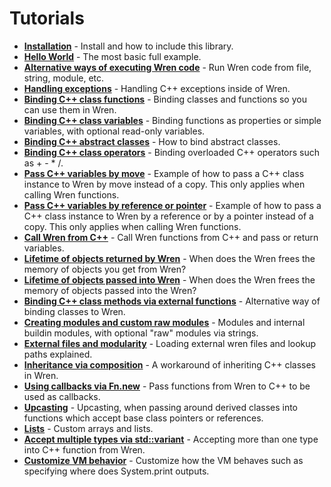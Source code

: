 # Tutorials

* [**Installation**](tutorial_installation.md) - Install and how to include this library.
* [**Hello World**](tutorial_hello_world.md) - The most basic full example.
* [**Alternative ways of executing Wren code**](tutorial_executing_code.md) - Run Wren code from file, string, module, etc.
* [**Handling exceptions**](tutorial_exceptions.md) - Handling C++ exceptions inside of Wren.
* [**Binding C++ class functions**](tutorial_binding.md) - Binding classes and functions so you can use them in Wren.
* [**Binding C++ class variables**](tutorial_variables.md) - Binding functions as properties or simple variables, with optional read-only variables.
* [**Binding C++ abstract classes**](tutorial_abstract.md) - How to bind abstract classes.
* [**Binding C++ class operators**](tutorial_operators.md) - Binding overloaded C++ operators such as + - * /.
* [**Pass C++ variables by move**](tutorial_pass_by_move.md) - Example of how to pass a C++ class instance to Wren by move instead of a copy. This only applies when calling Wren functions.
* [**Pass C++ variables by reference or pointer**](tutorial_pass_by_ref.md) - Example of how to pass a C++ class instance to Wren by a reference or by a pointer instead of a copy. This only applies when calling Wren functions.
* [**Call Wren from C++**](tutorial_call_wren.md) - Call Wren functions from C++ and pass or return variables.
* [**Lifetime of objects returned by Wren**](tutorial_lifetime.md) - When does the Wren frees the memory of objects you get from Wren?
* [**Lifetime of objects passed into Wren**](tutorial_lifetime_cpp.md) - When does the Wren frees the memory of objects passed into the Wren?
* [**Binding C++ class methods via external functions**](tutorial_ext_functions.md) - Alternative way of binding classes to Wren.
* [**Creating modules and custom raw modules**](tutorial_building.md) - Modules and internal buildin modules, with optional "raw" modules via strings.
* [**External files and modularity**](tutorial_modules.md) - Loading external wren files and lookup paths explained.
* [**Inheritance via composition**](tutorial_inheritance.md) - A workaround of inheriting C++ classes in Wren.
* [**Using callbacks via Fn.new**](tutorial_callbacks_fn.md) - Pass functions from Wren to C++ to be used as callbacks.
* [**Upcasting**](tutorial_upcasting.md) - Upcasting, when passing around derived classes into functions which accept base class pointers or references.
* [**Lists**](tutorial_lists.md) - Custom arrays and lists.
* [**Accept multiple types via std::variant**](tutorial_variant.md) - Accepting more than one type into C++ function from Wren.
* [**Customize VM behavior**](tutorial_customize.md) - Customize how the VM behaves such as specifying where does System.print outputs.
